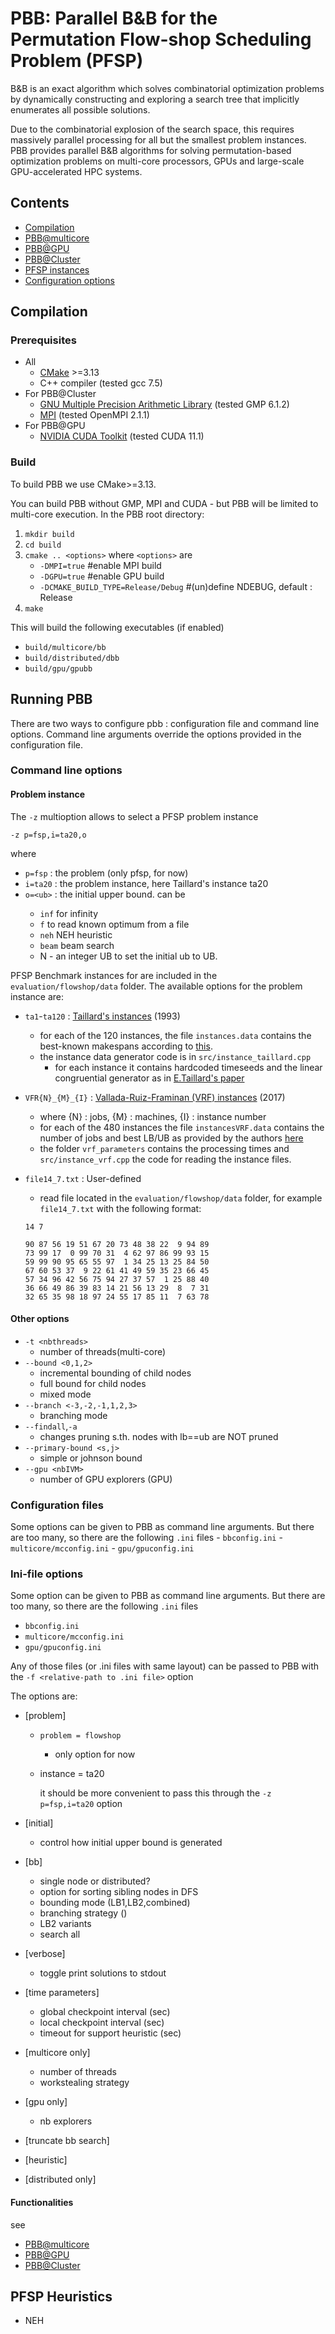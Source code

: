 # PBB: Parallel B&B for the Permutation Flow-shop Scheduling Problem (PFSP)

B&B is an exact algorithm which solves combinatorial optimization problems by dynamically constructing and exploring a search tree that implicitly enumerates all possible solutions.

Due to the combinatorial explosion of the search space, this requires massively parallel processing for all but the smallest problem instances. PBB provides parallel B&B algorithms for solving permutation-based optimization problems on multi-core processors, GPUs and large-scale GPU-accelerated HPC systems.

## Contents
- [Compilation](#compilation)
- [PBB@multicore](./multicore/README.md)
- [PBB@GPU](./multicore/README.md)
- [PBB@Cluster](./distributed/README.md)
- [PFSP instances](#instances)
- [Configuration options](#configuration)



## Compilation

### Prerequisites
- All
    - [CMake](https://cmake.org/) >=3.13
    - C++ compiler (tested gcc 7.5)
- For PBB@Cluster
    - [GNU Multiple Precision Arithmetic Library](https://gmplib.org/) (tested GMP 6.1.2)
    - [MPI](https://www.open-mpi.org/) (tested OpenMPI 2.1.1)
- For PBB@GPU
    - [NVIDIA CUDA Toolkit](https://developer.nvidia.com/cuda-toolkit) (tested CUDA 11.1)

### Build
To build PBB we use CMake>=3.13.

You can build PBB without GMP, MPI and CUDA - but PBB will be limited to multi-core execution.
In the PBB root directory:

1. `mkdir build`
2. `cd build`
3. `cmake .. <options>` where `<options>` are
    - `-DMPI=true` #enable MPI build
    - `-DGPU=true` #enable GPU build
    - `-DCMAKE_BUILD_TYPE=Release/Debug` #(un)define NDEBUG, default : Release
4. `make`

This will build the following executables (if enabled)
- `build/multicore/bb`
- `build/distributed/dbb`
- `build/gpu/gpubb`


## Running PBB

There are two ways to configure pbb : configuration file and command line options.
Command line arguments override the options provided in the configuration file.

### Command line options

#### Problem instance

The `-z` multioption allows to select a PFSP problem instance

```
-z p=fsp,i=ta20,o
```

where
- `p=fsp` : the problem (only pfsp, for now)
- `i=ta20` : the problem instance, here Taillard's instance ta20
- `o=<ub>` : the initial upper bound. <ub> can be
    - `inf` for infinity
    - `f` to read known optimum from a file
    - `neh` NEH heuristic
    - `beam` beam search
    - N - an integer UB to set the initial ub to UB.

PFSP Benchmark instances for are included in the `evaluation/flowshop/data` folder.
The available options for the problem instance are:

- `ta1`-`ta120` : [Taillard's instances](http://mistic.heig-vd.ch/taillard/problemes.dir/ordonnancement.dir/ordonnancement.html) (1993)
    - for each of the 120 instances, the file `instances.data` contains the best-known makespans according to [this](http://mistic.heig-vd.ch/taillard/problemes.dir/ordonnancement.dir/ordonnancement.html).
    - the instance data generator code is in `src/instance_taillard.cpp`
        - for each instance it contains hardcoded timeseeds and the linear congruential generator as in [E.Taillard's paper](http://mistic.heig-vd.ch/taillard/articles.dir/Taillard1993EJOR.pdf)

- `VFR{N}_{M}_{I}` : [Vallada-Ruiz-Framinan (VRF) instances](http://soa.iti.es/problem-instances) (2017)
    - where {N} : jobs, {M} : machines, {I} : instance number
    - for each of the 480 instances the file `instancesVRF.data` contains the number of jobs and best LB/UB as provided by the authors [here](http://soa.iti.es/problem-instances)
    - the folder `vrf_parameters` contains the processing times and `src/instance_vrf.cpp` the code for reading the instance files.

- `file14_7.txt` : User-defined
    - read file located in the `evaluation/flowshop/data` folder, for example `file14_7.txt` with the following format:

    ```
    14 7

    90 87 56 19 51 67 20 73 48 38 22  9 94 89
    73 99 17  0 99 70 31  4 62 97 86 99 93 15
    59 99 90 95 65 55 97  1 34 25 13 25 84 50
    67 60 53 37  9 22 61 41 49 59 35 23 66 45
    57 34 96 42 56 75 94 27 37 57  1 25 88 40
    36 66 49 86 39 83 14 21 56 13 29  8  7 31
    32 65 35 98 18 97 24 55 17 85 11  7 63 78
    ```    




#### Other options
- `-t <nbthreads>`
    - number of threads(multi-core)
- `--bound <0,1,2>`
    - incremental bounding of child nodes
    - full bound for child nodes
    - mixed mode    
- `--branch <-3,-2,-1,1,2,3>`
    - branching mode
- `--findall`,`-a`
    - changes pruning s.th. nodes with lb==ub are NOT pruned
- `--primary-bound <s,j>`
    - simple or johnson bound
- `--gpu <nbIVM>`
    - number of GPU explorers (GPU)




### Configuration files

Some options can be given to PBB as command line arguments. But there are too many, so there are the following `.ini` files
    - `bbconfig.ini`
    - `multicore/mcconfig.ini`
    - `gpu/gpuconfig.ini`


### Ini-file options

Some option can be given to PBB as command line arguments. But there are too many, so there are the following `.ini` files
- `bbconfig.ini`
- `multicore/mcconfig.ini`
- `gpu/gpuconfig.ini`

Any of those files (or .ini files with same layout) can be passed to PBB with the `-f <relative-path to .ini file>` option

The options are:
- [problem]
    - `problem = flowshop`
        - only option for now
    - instance = ta20

        it should be more convenient to pass this through the `-z p=fsp,i=ta20` option

- [initial]
    - control how initial upper bound is generated

- [bb]
    - single node or distributed?
    - option for sorting sibling nodes in DFS
    - bounding mode (LB1,LB2,combined)
    - branching strategy ()
    - LB2 variants
    - search all

- [verbose]
    - toggle print solutions to stdout

- [time parameters]
    - global checkpoint interval (sec)
    - local checkpoint interval (sec)
    - timeout for support heuristic (sec)

- [multicore only]
    - number of threads
    - workstealing strategy

- [gpu only]
    - nb explorers

- [truncate bb search]

- [heuristic]

- [distributed only]



#### Functionalities
see
- [PBB@multicore](./multicore/README.md)
- [PBB@GPU](./multicore/README.md)
- [PBB@Cluster](./distributed/README.md)


## PFSP Heuristics

- NEH
